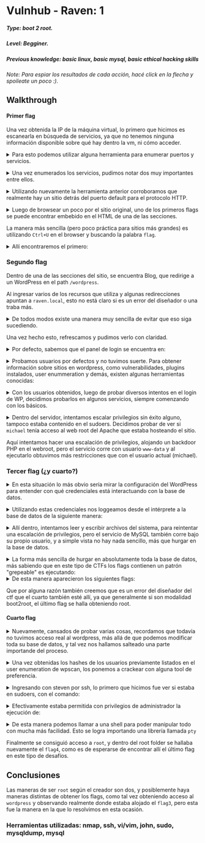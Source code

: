 # Vulnhub - Raven: 1

##### Type: boot 2 root.
##### Level: Begginer.
##### Previous knowledge: basic linux, basic mysql, basic ethical hacking skills

*Note: Para espiar los resultados de cada acción, hacé click en la flecha y spoileate un poco :).*

## Walkthrough

####  Primer flag
Una vez obtenida la IP de la máquina virtual, lo primero que hicimos es escanearla en búsqueda de servicios, ya que no tenemos ninguna información disponible sobre qué hay dentro la vm, ni cómo acceder.

<details> 
    <summary>
  Para esto podemos utilizar alguna herramienta para enumerar puertos y servicios.
    </summary>

`# nmap -sS -sV ip_vm`
</details>
</p>
<details> 
    <summary>
    Una vez enumerados los servicios, pudimos notar dos muy importantes entre ellos.
    </summary>

`ssh:22; http:80`
</details>
</p>

<details> 
    <summary>
Utilizando nuevamente la herramienta anterior corroboramos que realmente hay un sitio detrás del puerto default para el protocolo HTTP.
   </summary>

`# nmap ip_vm --script=http-title`
</details>
</p>

<details> 
  <summary>
Luego de browsear un poco por el sitio original, uno de los primeros flags se puede encontrar embebido en el HTML de una de las secciones.
  </summary>

**Dentro de `services.html`**
</details>
</p>

La manera más sencilla (pero poco práctica para sitios más grandes) es utilizando `Ctrl+U` en el browser y buscando la palabra `flag`.

<details>
  <summary>
  Allí encontraremos el primero:

  </summary>

  `flag1{b9bbcb33e11b80be759c4e844862482d}`
</details>

### Segundo flag

Dentro de una de las secciones del sitio, se encuentra Blog, que redirige a un WordPress en el path `/wordpress`. 

Al ingresar varios de los recursos que utiliza y algunas redirecciones apuntan a `raven.local`, esto no está claro si es un error del diseñador o una traba más.

<details>
  <summary>
  De todos modos existe una manera muy sencilla de evitar que eso siga sucediendo.
  </summary>

  **Agregamos la IP de la vm en /etc/hosts de la siguiente manera:**
  `ip_vm raven.local`
</details>
</p>

Una vez hecho esto, refrescamos y pudimos verlo con claridad.

<details>
  <summary>
  Por defecto, sabemos que el panel de login se encuentra en:
  </summary>

  `/wp-login.php`
</details>
</p>

<details>
  <summary>
  Probamos usuarios por defectos y no tuvimos suerte. Para obtener información sobre sitios en wordpress, como vulnerabilidades, plugins instalados, user enummeration y demás, existen algunas herramientas conocidas:
  </summary>

**Metasploit provee en auxiliaries algunos módulos de scanning particulares para WordPress, y la herramienta que nunca falla es WPScan.**

**Corriendo `wpscan --url raven.local/wordpress -e u`, se pudieron enumerar dos usuarios: `steven` y `michael`.**
</details>
</p>

<details>
  <summary>
Con los usuarios obtenidos, luego de probar diversos intentos en el login de WP, decidimos probarlos en algunos servicios, siempre comenzando con los básicos.  
  </summary>

**Otro de los servicios era ssh, probando la combinación `michael:michael` logramos obtener acceso ssh: michael@raven.local**
</details>
  </p>

<details>
  <summary>
Dentro del servidor, intentamos escalar privilegios sin éxito alguno, tampoco estaba contenido en el sudoers. Decidimos probar de ver si <code>michael</code> tenía acceso al web root del Apache que estaba hosteando el sitio.  
  </summary>
  
**Accediendo a `/var/www/` encontramos el segundo flag, comprobamos que tiene acceso de lectura/escritura sobre toda la carpeta y subdirectorios.**

`flag2{fc3fd58dcdad9ab23faca6e9a36e581c}`
</details>
</p>
Aquí intentamos hacer una escalación de privilegios, alojando un backdoor PHP en el webroot, pero el servicio corre con usuario <code>www-data</code> y al ejecutarlo obtuvimos más restricciones que con el usuario actual (michael).

 
### Tercer flag (¿y cuarto?)

<details>
  <summary>
En esta situación lo más obvio sería mirar la configuración del WordPress para entender con qué credenciales está interactuando con la base de datos.
  </summary>
  
**El archivo `wp-config.php` en sus comienzos nos brinda lo siguiente:**
`user root, password R@v3nSecurity, database wordpress.` 
</details>
</p>



<details>
  <summary>
  Utilizando estas credenciales nos loggeamos desde el intérprete a la base de datos de la siguiente manera:

  </summary>

  `mysql -u root -pR@v3nSecurity`
</details>
</p>



<details>
  <summary>
  Allí dentro, intentamos leer y escribir archivos del sistema, para reintentar una escalación de privilegios, pero el servicio de MySQL también corre bajo su propio usuario, y a simple vista no hay nada sencillo, más que hurgar en la base de datos.
  </summary>
  
**Vemos qué bases de datos hay.**
`mysql> show databases;`
**Y nos quedamos por ahora con la importante, que es wordpress, ya que tenemos la contraseña del usuario más elevado dentro de la db.**
</details>
</p>

<details>
  <summary>
  La forma más sencilla de hurgar en absolutamente toda la base de datos, más sabiendo que en este tipo de CTFs los flags contienen un patrón "grepeable" es ejecutando:
  </summary>
  
`mysqldump -uroot -pR@v3nSecurity wordpress | egrep -Hn "flag[0-4]{\w*}" --color`
</details>


<details>
  <summary>
  De esta manera aparecieron los siguientes flags:
  </summary>

  `flag3{afc01ab56b50591e7dccf93122770cd2}`
  `flag4{715dea6c055b9fe3337544932f2941ce}`  
</details>
</p>

Que por alguna razón también creemos que es un error del diseñador del ctf que el cuarto también esté allí, ya que generalmente si son modalidad boot2root, el último flag se halla obteniendo root.

#### Cuarto flag

<details>
  <summary>
  Nuevamente, cansados de probar varias cosas, recordamos que todavía no tuvimos acceso real al wordpress, más allá de que podemos modificar toda su base de datos, y tal vez nos hallamos salteado una parte importande del proceso.
  </summary>
  
  **Ingresando nuevamente a `mysql`, listamos los usuarios y contraseñas de la base de datos wordpress.**
`mysql> use wordpress;`
`mysql> select user_login,user_pass from users;`

`michael:$P$BjRvZQ.VQcGZlDeiKToCQd.cPw5XCe0`
`steven:$P$Bk3VD9jsxx/loJoqNsURgHiaB23j7W/`
</details>
</p>




<details>
  <summary>
  Una vez obtenidas los hashes de los usuarios previamente listados en el user enumeration de wpscan, los ponemos a crackear con alguna tool de preferencia.
  </summary>

  **En nuestro caso utilizamos** `john`
`john hash.txt`

**Luego de un rato brinda la contraseña `pink84` para el usuario steven.**
</details>
</p>

<details>
  <summary>
  Ingresando con steven por ssh, lo primero que hicimos fue ver si estaba en sudoers, con el comando:
  </summary>
  
`sudo -l`
</details>
</p>


<details>
  <summary>
  Efectivamente estaba permitida con privilegios de administrador la ejecución de:
  </summary>
  
`/usr/bin/python`
</details>
</p>

<details>
  <summary>
  De esta manera podemos llamar a una shell para poder manipular todo con mucha más facilidad. Esto se logra importando una librería llamada <code>pty</code>
  </summary>

```
# sudo /usr/bin/python;
>> import pty; pty.spawn("/bin/bash");
# id
uid=0(root) gid=0(root) groups=0(root)
```
</details>
</p>


Finalmente se consiguió acceso a `root`, y dentro del root folder se hallaba nuevamente el `flag4`, como es de esperarse de encontrar allí el último flag en este tipo de desafíos.


## Conclusiones

Las maneras de ser `root` según el creador son dos, y posiblemente haya maneras distintas de obtener los flags, como tal vez obteniendo acceso al `wordpress` y observando realmente donde estaba alojado el `flag3`, pero esta fue la manera en la que lo resolvimos en esta ocasión.

### Herramientas utilizadas: nmap, ssh, vi/vim, john, sudo, mysqldump, mysql
